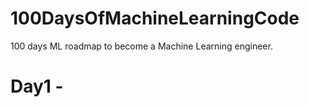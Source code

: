 # 100DaysOfMachineLearningCode
100 days ML roadmap to become a Machine Learning engineer.

# Day1 - 
